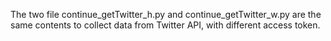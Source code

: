 The two file continue_getTwitter_h.py and continue_getTwitter_w.py are the same contents to collect data from Twitter API, with different access token.

